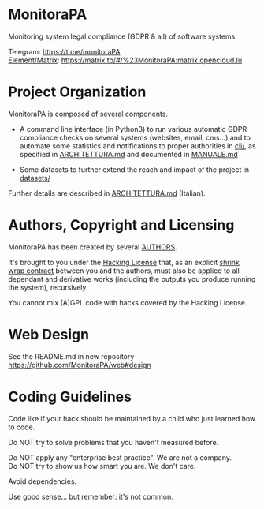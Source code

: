 # MonitoraPA
Monitoring system legal compliance (GDPR & all) of software systems

Telegram: https://t.me/monitoraPA   
[Element/Matrix](https://element.io): https://matrix.to/#/%23MonitoraPA:matrix.opencloud.lu

# Project Organization

MonitoraPA is composed of several components.

- A command line interface (in Python3) to run various automatic GDPR
  compliance checks on several systems (websites, email, cms...) and to automate
  some statistics and notifications to proper authorities in [cli/](./cli/),
  as specified in [ARCHITETTURA.md](./documentazione/ARCHITETTURA.md) and
  documented in [MANUALE.md](./documentazione/MANUALE.md)

- Some datasets to further extend the reach and impact of the project
  in [datasets/](./datasets/)

Further details are described in [ARCHITETTURA.md](./documentazione/ARCHITETTURA.md) (Italian).

# Authors, Copyright and Licensing

MonitoraPA has been created by several [AUTHORS](./AUTHORS.md).

It's brought to you under the [Hacking License](./LICENSE.txt) that, as
an explicit [shrink wrap contract](https://en.wikipedia.org/wiki/Shrink_wrap_contract) 
between you and the authors, must also be
applied to all dependant and derivative works (including the outputs
you produce running the system), recursively.

You cannot mix (A)GPL code with hacks covered by the Hacking License.

# Web Design

See the README.md in new repository https://github.com/MonitoraPA/web#design

# Coding Guidelines

Code like if your hack should be maintained by a child who
just learned how to code.

Do NOT try to solve problems that you haven't measured before.

Do NOT apply any "enterprise best practice". We are not a company.  
Do NOT try to show us how smart you are. We don't care.

Avoid dependencies.

Use good sense... but remember: it's not common.
